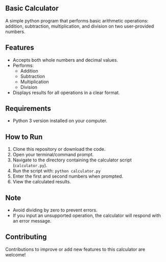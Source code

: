 ## Basic Calculator

A simple python program that performs basic arithmetic operations: addition, subtraction, multiplication, and division on two user-provided numbers.

##  Features
- Accepts both whole numbers and decimal values.
- Performs:
  -  Addition
  -  Subtraction
  -  Multiplication
  -  Division
- Displays results for all operations in a clear format.

## Requirements
- Python 3 version installed on your computer.

## How to Run
1. Clone this repository or download the code.
2. Open your terminal/command prompt.
3. Navigate to the directory containing the calculator script (`calculator.py`).
4. Run the script with: `python calculator.py`
5. Enter the first and second numbers when prompted.
6. View the calculated results.

## Note
- Avoid dividing by zero to prevent errors.
- If you input an unsupported operation, the calculator will respond with an error message.

## Contributing
Contributions to improve or add new features to this calculator are welcome!
